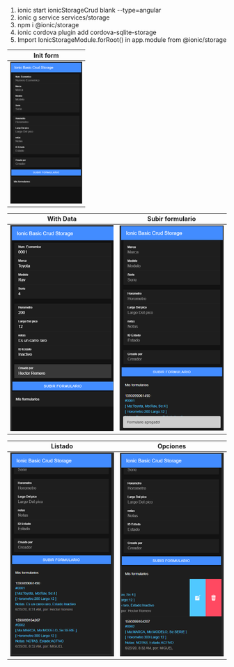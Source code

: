 1.  ionic start  ionicStorageCrud blank --type=angular
2.  ionic g service services/storage
3.  npm i @ionic/storage
4.  ionic cordova plugin add cordova-sqlite-storage
5.  Import IonicStorageModule.forRoot() in app.module from @ionic/storage


| Init form      |
|------------|
| <img src="./src/assets/form.png" width="165"> |

| With Data      | Subir formulario      |
|-------------|-------------|
| <img src="./src/assets/form-with-info.png" width="250"> | <img src="./src/assets/form-submit.png" width="250"> |

| Listado      | Opciones      |
|-------------|-------------|
| <img src="./src/assets/form-list.png" width="250"> | <img src="./src/assets/form-list-sliding.png" width="250"> |
